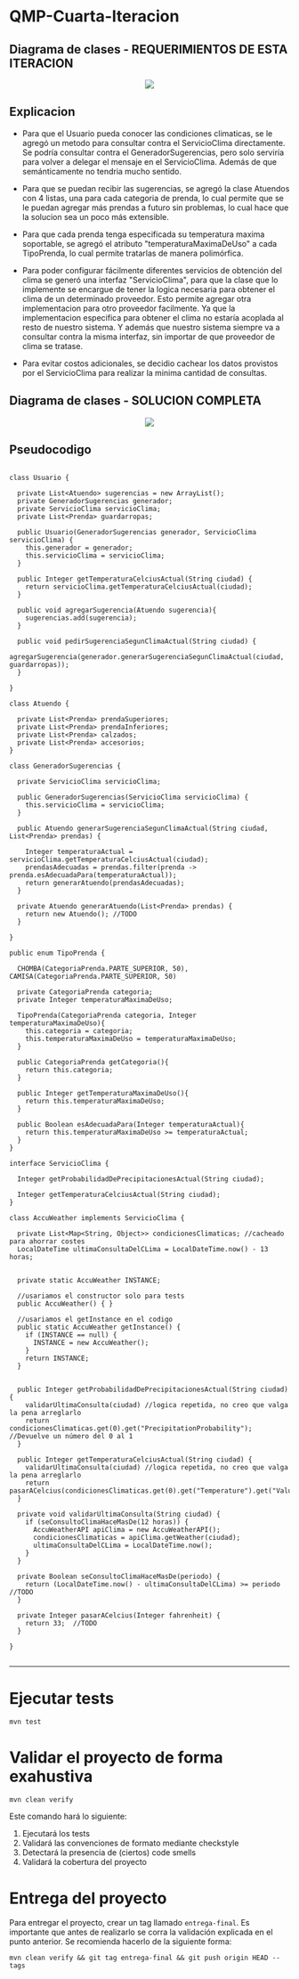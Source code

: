 # QMP-Cuarta-Iteracion

## Diagrama de clases - REQUERIMIENTOS DE ESTA ITERACION

<p align="center"> 
<img src="diagramas/QMP4-resumido.png">
</p>

## Explicacion

* Para que el Usuario pueda conocer las condiciones climaticas, se le agregó un metodo para consultar 
  contra el ServicioClima directamente. Se podría consultar contra el GeneradorSugerencias, pero solo serviría para 
  volver a delegar el mensaje en el ServicioClima. Además de que semánticamente no tendria mucho sentido.


* Para que se puedan recibir las sugerencias, se agregó la clase Atuendos con 4 listas, una para cada categoria de 
  prenda, lo cual permite que se le puedan agregar más prendas a futuro sin problemas, lo cual hace que la solucion 
  sea un poco más extensible.
  

* Para que cada prenda tenga especificada su temperatura maxima soportable, se agregó el atributo 
  "temperaturaMaximaDeUso" a cada TipoPrenda, lo cual permite tratarlas de manera polimórfica.
  

* Para poder configurar fácilmente diferentes servicios de obtención del clima se generó una interfaz "ServicioClima", 
  para que la clase que lo implemente se encargue de tener la logica necesaria para obtener el clima de un determinado 
  proveedor. Esto permite agregar otra implementacion para otro proveedor facilmente. Ya que la implementacion 
  especifica para obtener el clima no estaría acoplada al resto de nuestro sistema. Y además que nuestro sistema 
  siempre va a consultar contra la misma interfaz, sin importar de que proveedor de clima se tratase.
  

* Para evitar costos adicionales, se decidio cachear los datos provistos por el ServicioClima para realizar la minima 
  cantidad de consultas.
  


## Diagrama de clases - SOLUCION COMPLETA

<p align="center"> 
<img src="diagramas/QMP4.png">
</p>


## Pseudocodigo

~~~

class Usuario {

  private List<Atuendo> sugerencias = new ArrayList();
  private GeneradorSugerencias generador;
  private ServicioClima servicioClima;
  private List<Prenda> guardarropas;

  public Usuario(GeneradorSugerencias generador, ServicioClima servicioClima) {
    this.generador = generador;
    this.servicioClima = servicioClima;
  }
  
  public Integer getTemperaturaCelciusActual(String ciudad) {
    return servicioClima.getTemperaturaCelciusActual(ciudad);
  }
  
  public void agregarSugerencia(Atuendo sugerencia){
    sugerencias.add(sugerencia);
  }
  
  public void pedirSugerenciaSegunClimaActual(String ciudad) {
    agregarSugerencia(generador.generarSugerenciaSegunClimaActual(ciudad, guardarropas));
  }

}

class Atuendo {

  private List<Prenda> prendaSuperiores;
  private List<Prenda> prendaInferiores;
  private List<Prenda> calzados;
  private List<Prenda> accesorios;
}

class GeneradorSugerencias {

  private ServicioClima servicioClima;
  
  public GeneradorSugerencias(ServicioClima servicioClima) {
    this.servicioClima = servicioClima;
  }

  public Atuendo generarSugerenciaSegunClimaActual(String ciudad, List<Prenda> prendas) {
  
    Integer temperaturaActual = servicioClima.getTemperaturaCelciusActual(ciudad);
    prendasAdecuadas = prendas.filter(prenda -> prenda.esAdecuadaPara(temperaturaActual));
    return generarAtuendo(prendasAdecuadas);
  }
  
  private Atuendo generarAtuendo(List<Prenda> prendas) {
    return new Atuendo(); //TODO
  }
  
}

public enum TipoPrenda {

  CHOMBA(CategoriaPrenda.PARTE_SUPERIOR, 50), CAMISA(CategoriaPrenda.PARTE_SUPERIOR, 50)
  
  private CategoriaPrenda categoria;
  private Integer temperaturaMaximaDeUso;

  TipoPrenda(CategoriaPrenda categoria, Integer temperaturaMaximaDeUso){
    this.categoria = categoria;
    this.temperaturaMaximaDeUso = temperaturaMaximaDeUso;
  }

  public CategoriaPrenda getCategoria(){
    return this.categoria;
  }
  
  public Integer getTemperaturaMaximaDeUso(){
    return this.temperaturaMaximaDeUso;
  }
  
  public Boolean esAdecuadaPara(Integer temperaturaActual){
    return this.temperaturaMaximaDeUso >= temperaturaActual;
  }
}

interface ServicioClima {
  
  Integer getProbabilidadDePrecipitacionesActual(String ciudad);
  
  Integer getTemperaturaCelciusActual(String ciudad);
}

class AccuWeather implements ServicioClima {

  private List<Map<String, Object>> condicionesClimaticas; //cacheado para ahorrar costes
  LocalDateTime ultimaConsultaDelCLima = LocalDateTime.now() - 13 horas;
  
  
  private static AccuWeather INSTANCE;

  //usariamos el constructor solo para tests
  public AccuWeather() { }

  //usariamos el getInstance en el codigo
  public static AccuWeather getInstance() {
    if (INSTANCE == null) {
      INSTANCE = new AccuWeather();
    }
    return INSTANCE;
  }

  
  public Integer getProbabilidadDePrecipitacionesActual(String ciudad) {
    validarUltimaConsulta(ciudad) //logica repetida, no creo que valga la pena arreglarlo
    return condicionesClimaticas.get(0).get("PrecipitationProbability"); //Devuelve un número del 0 al 1
  }
  
  public Integer getTemperaturaCelciusActual(String ciudad) {
    validarUltimaConsulta(ciudad) //logica repetida, no creo que valga la pena arreglarlo
    return pasarACelcius(condicionesClimaticas.get(0).get("Temperature").get("Value"));
  }
  
  private void validarUltimaConsulta(String ciudad) {
    if (seConsultoClimaHaceMasDe(12 horas)) {
      AccuWeatherAPI apiClima = new AccuWeatherAPI();
      condicionesClimaticas = apiClima.getWeather(ciudad);
      ultimaConsultaDelCLima = LocalDateTime.now(); 
    }
  }
  
  private Boolean seConsultoClimaHaceMasDe(periodo) {
    return (LocalDateTime.now() - ultimaConsultaDelCLima) >= periodo //TODO
  }
  
  private Integer pasarACelcius(Integer fahrenheit) {
    return 33;  //TODO
  }
  
}


~~~

---


# Ejecutar tests

```
mvn test
```

# Validar el proyecto de forma exahustiva

```
mvn clean verify
```

Este comando hará lo siguiente:

 1. Ejecutará los tests
 2. Validará las convenciones de formato mediante checkstyle
 3. Detectará la presencia de (ciertos) code smells
 4. Validará la cobertura del proyecto

# Entrega del proyecto

Para entregar el proyecto, crear un tag llamado `entrega-final`. Es importante que antes de realizarlo se corra la validación
explicada en el punto anterior. Se recomienda hacerlo de la siguiente forma:

```
mvn clean verify && git tag entrega-final && git push origin HEAD --tags
```

